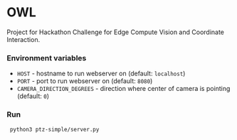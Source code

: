 # OWL
Project for Hackathon Challenge for Edge Compute Vision and Coordinate Interaction.

### Environment variables
- ``HOST`` - hostname to run webserver on (default: `localhost`)
- ``PORT`` - port to run webserver on (default: `8080`)
- ``CAMERA_DIRECTION_DEGREES`` - direction where center of camera is pointing (default: `0`)

### Run
`` python3 ptz-simple/server.py``
